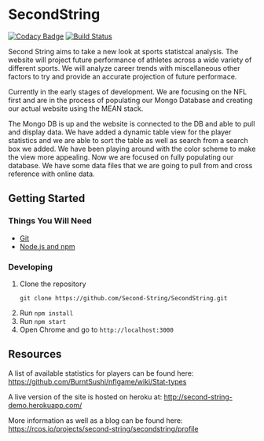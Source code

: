# SecondString

[![Codacy Badge](https://api.codacy.com/project/badge/Grade/1912452e259742f29ef07917fcce0beb)](https://app.codacy.com/app/SecondString/SecondString?utm_source=github.com&utm_medium=referral&utm_content=Second-String/SecondString&utm_campaign=badger)
[![Build Status](https://travis-ci.org/Second-String/SecondString.svg?branch=master)](https://travis-ci.org/Second-String/SecondString)

Second String aims to take a new look at sports statistcal analysis.  The website will project future performance of athletes across a wide variety of different sports. We will analyze career trends with miscellaneous other factors to try and provide an accurate projection of future performace.

Currently in the early stages of development.  We are focusing on the NFL first and are in the process of populating our Mongo Database and creating our actual website using the MEAN stack.

The Mongo DB is up and the website is connected to the DB and able to pull and display data. We have added a dynamic table view for the player statistics and we are able to sort the table as well as search from a search box we added. We have been playing around with the color scheme to make the view more appealing. Now we are focused on fully populating our database. We have 
some data files that we are going to pull from and cross reference with online data.

## Getting Started
### Things You Will Need
- [Git](https://git-scm.com/)
- [Node.js and npm](https://nodejs.org/)

### Developing
1. Clone the repository
    ```
    git clone https://github.com/Second-String/SecondString.git
    ```
2. Run `npm install`
3. Run `npm start`
4. Open Chrome and go to `http://localhost:3000`

## Resources
A list of available statistics for players can be found here:
https://github.com/BurntSushi/nflgame/wiki/Stat-types

A live version of the site is hosted on heroku at:
http://second-string-demo.herokuapp.com/

More information as well as a blog can be found here: 
https://rcos.io/projects/second-string/secondstring/profile
